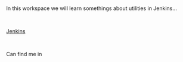 
<br>

In this workspace we will learn somethings about utilities in Jenkins...

<br>

[Jenkins](../assets/jenkins.png)

<br>

Can find me in 